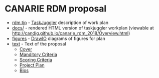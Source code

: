 # CANARIE RDM proposal

* [rdm.tjp](taskjuggler_workplan/rdm.tjp) - [TaskJuggler](http://taskjuggler.org) description of work plan
* [docs/](docs/) - rendered HTML version of taskjuggler workplan (viewable at http://candig.github.io/canarie_rdm_2018/Overview.html)
* [figures](figures/) - [DrawIO](https://www.draw.io) diagrams of figures for plan
* [text](text/) - Text of the proposal
    * [Cover](text/01_cover.md)
    * [Manditory Criteria](text/02_manditory_criteria.md)
    * [Scoring Criteria](text/03_scoring_criteria.md)
    * [Project Plan](text/04_project_plan.md)
    * [Bios](text/05_bios.md)
